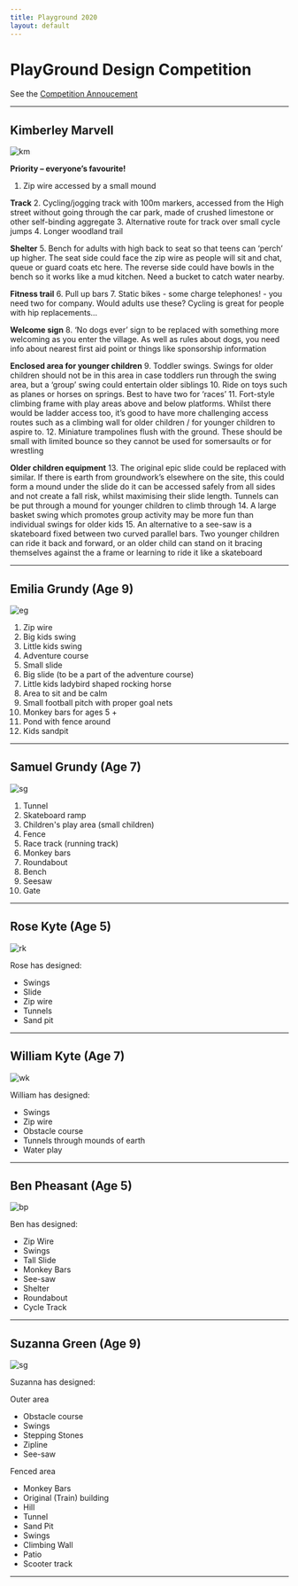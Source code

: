 ```yaml
---
title: Playground 2020
layout: default
---
```


# PlayGround Design Competition

See the [Competition Annoucement](/home/announcements/playground-design-competition)


----

## Kimberley Marvell

![km](kimberley-marvell.jpg)


**Priority – everyone’s favourite!**

1. Zip wire accessed by a small mound 

**Track**
2. Cycling/jogging track with 100m markers, accessed from the High street without going through the car park, made of crushed limestone or other self-binding aggregate
3. Alternative route for track over small cycle jumps
4. Longer woodland trail 

**Shelter**
5. Bench for adults with high back to seat so that teens can ‘perch’ up higher. The seat side could face the zip wire as people will sit and chat, queue or guard coats etc here. The reverse side could have bowls in the bench so it works like a mud kitchen. Need a bucket to catch water nearby.

**Fitness trail**
6. Pull up bars 
7. Static bikes - some charge telephones! - you need two for company. Would adults use these? Cycling is great for people with hip replacements... 

**Welcome sign**
8. ‘No dogs ever’ sign to be replaced with something more welcoming as you enter the village. As well as rules about dogs, you need info about nearest first aid point or things like sponsorship information 

**Enclosed area for younger children**
9. Toddler swings. Swings for older children should not be in this area in case toddlers run through the swing area, but a ‘group’ swing could entertain older siblings 
10. Ride on toys such as planes or horses on springs. Best to have two for ‘races’
11. Fort-style climbing frame with play areas above and below platforms. Whilst there would be ladder access too, it’s good to have more challenging access routes such as a climbing wall for older children / for younger children to aspire to. 
12. Miniature trampolines flush with the ground. These should be small with limited bounce so they cannot be used for somersaults or for wrestling

**Older children equipment**
13. The original epic slide could be replaced with similar. If there is earth from groundwork’s elsewhere on the site, this could form a mound under the slide do it can be accessed safely from all sides and not create a fall risk, whilst maximising their slide length. Tunnels can be put through a mound for younger children to climb through 
14. A large basket swing which promotes group activity may be more fun than individual swings for older kids 
15. An alternative to a see-saw is a skateboard fixed between two curved parallel bars. Two younger children can ride it back and forward, or an older child can stand on it bracing themselves against the a frame or learning to ride it like a skateboard 





----

## Emilia Grundy (Age 9)

![eg](emilia-grundy.jpg)


1. Zip wire
1. Big kids swing
1. Little kids swing
1. Adventure course
1. Small slide
1. Big slide (to be a part of the adventure course)
1. Little kids ladybird shaped rocking horse 
1. Area to sit and be calm 
1. Small football pitch with proper goal nets 
1. Monkey bars for ages 5 + 
1. Pond with fence around
1. Kids sandpit

----

## Samuel Grundy (Age 7)

![sg](samuel-grundy.jpg)

1. Tunnel 
1. Skateboard ramp 
1. Children's play area (small children)
1. Fence 
1. Race track (running track)
1. Monkey bars
1. Roundabout 
1. Bench 
1. Seesaw
1. Gate


----

## Rose Kyte (Age 5)

![rk](rose-kyte-playground.png)

Rose has designed:

- Swings
- Slide 
- Zip wire
- Tunnels
- Sand pit


----

## William Kyte (Age 7)

![wk](william-kyte-playground.png)

William has designed:

- Swings
- Zip wire
- Obstacle course
- Tunnels through mounds of earth
- Water play

---

## Ben Pheasant (Age 5)

![bp](ben-pheasant.jpg)

Ben has designed:

- Zip Wire
- Swings
- Tall Slide
- Monkey Bars
- See-saw
- Shelter
- Roundabout
- Cycle Track

---


## Suzanna Green (Age 9)

![sg](suzanna-green.jpg)

Suzanna has designed:

Outer area

- Obstacle course
- Swings
- Stepping Stones
- Zipline
- See-saw

Fenced area

- Monkey Bars
- Original (Train) building
- Hill
- Tunnel
- Sand Pit
- Swings
- Climbing Wall
- Patio
- Scooter track

---


